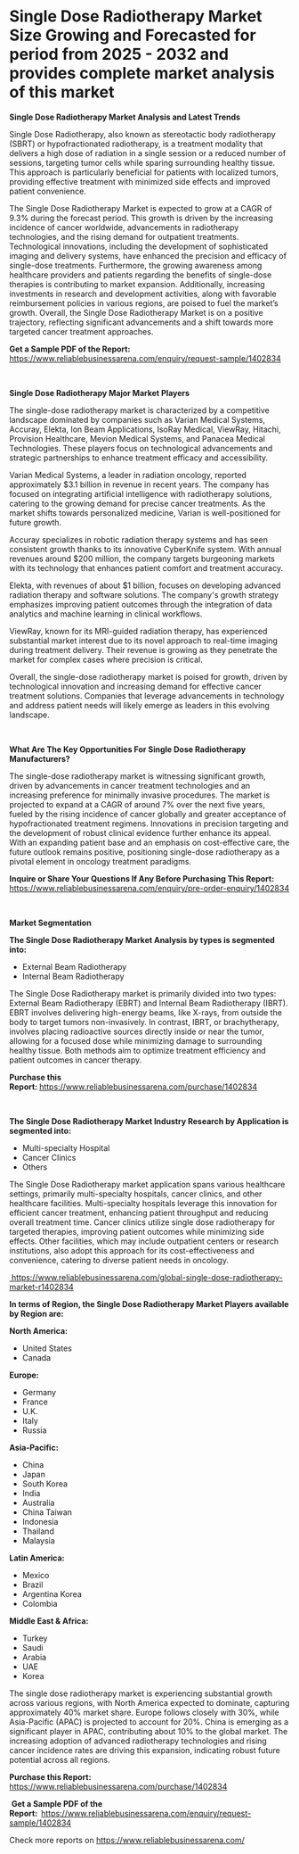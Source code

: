<p><h1>Single Dose Radiotherapy Market Size Growing and Forecasted for period from 2025 - 2032 and provides complete market analysis of this market</h1></p><p><strong>Single Dose Radiotherapy Market Analysis and Latest Trends</strong></p>
<p><p>Single Dose Radiotherapy, also known as stereotactic body radiotherapy (SBRT) or hypofractionated radiotherapy, is a treatment modality that delivers a high dose of radiation in a single session or a reduced number of sessions, targeting tumor cells while sparing surrounding healthy tissue. This approach is particularly beneficial for patients with localized tumors, providing effective treatment with minimized side effects and improved patient convenience.</p><p>The Single Dose Radiotherapy Market is expected to grow at a CAGR of 9.3% during the forecast period. This growth is driven by the increasing incidence of cancer worldwide, advancements in radiotherapy technologies, and the rising demand for outpatient treatments. Technological innovations, including the development of sophisticated imaging and delivery systems, have enhanced the precision and efficacy of single-dose treatments. Furthermore, the growing awareness among healthcare providers and patients regarding the benefits of single-dose therapies is contributing to market expansion. Additionally, increasing investments in research and development activities, along with favorable reimbursement policies in various regions, are poised to fuel the market’s growth. Overall, the Single Dose Radiotherapy Market is on a positive trajectory, reflecting significant advancements and a shift towards more targeted cancer treatment approaches.</p></p>
<p><strong>Get a Sample PDF of the Report:&nbsp;</strong> <a href="https://www.reliablebusinessarena.com/enquiry/request-sample/1402834?utm_campaign=1943&utm_medium=2&utm_source=Github&utm_content=ia&utm_term=12012025&utm_id=single-dose-radiotherapy">https://www.reliablebusinessarena.com/enquiry/request-sample/1402834</a></p>
<p>&nbsp;</p>
<p><strong>Single Dose Radiotherapy Major Market Players</strong></p>
<p><p>The single-dose radiotherapy market is characterized by a competitive landscape dominated by companies such as Varian Medical Systems, Accuray, Elekta, Ion Beam Applications, IsoRay Medical, ViewRay, Hitachi, Provision Healthcare, Mevion Medical Systems, and Panacea Medical Technologies. These players focus on technological advancements and strategic partnerships to enhance treatment efficacy and accessibility.</p><p>Varian Medical Systems, a leader in radiation oncology, reported approximately $3.1 billion in revenue in recent years. The company has focused on integrating artificial intelligence with radiotherapy solutions, catering to the growing demand for precise cancer treatments. As the market shifts towards personalized medicine, Varian is well-positioned for future growth.</p><p>Accuray specializes in robotic radiation therapy systems and has seen consistent growth thanks to its innovative CyberKnife system. With annual revenues around $200 million, the company targets burgeoning markets with its technology that enhances patient comfort and treatment accuracy.</p><p>Elekta, with revenues of about $1 billion, focuses on developing advanced radiation therapy and software solutions. The company's growth strategy emphasizes improving patient outcomes through the integration of data analytics and machine learning in clinical workflows.</p><p>ViewRay, known for its MRI-guided radiation therapy, has experienced substantial market interest due to its novel approach to real-time imaging during treatment delivery. Their revenue is growing as they penetrate the market for complex cases where precision is critical.</p><p>Overall, the single-dose radiotherapy market is poised for growth, driven by technological innovation and increasing demand for effective cancer treatment solutions. Companies that leverage advancements in technology and address patient needs will likely emerge as leaders in this evolving landscape.</p></p>
<p>&nbsp;</p>
<p><strong>What Are The Key Opportunities For Single Dose Radiotherapy Manufacturers?</strong></p>
<p><p>The single-dose radiotherapy market is witnessing significant growth, driven by advancements in cancer treatment technologies and an increasing preference for minimally invasive procedures. The market is projected to expand at a CAGR of around 7% over the next five years, fueled by the rising incidence of cancer globally and greater acceptance of hypofractionated treatment regimens. Innovations in precision targeting and the development of robust clinical evidence further enhance its appeal. With an expanding patient base and an emphasis on cost-effective care, the future outlook remains positive, positioning single-dose radiotherapy as a pivotal element in oncology treatment paradigms.</p></p>
<p><strong>Inquire or Share Your Questions If Any Before Purchasing This Report:</strong> <a href="https://www.reliablebusinessarena.com/enquiry/pre-order-enquiry/1402834?utm_campaign=1943&utm_medium=2&utm_source=Github&utm_content=ia&utm_term=12012025&utm_id=single-dose-radiotherapy">https://www.reliablebusinessarena.com/enquiry/pre-order-enquiry/1402834</a></p>
<p>&nbsp;</p>
<p><strong>Market Segmentation</strong></p>
<p><strong>The Single Dose Radiotherapy Market Analysis by types is segmented into:</strong></p>
<p><ul><li>External Beam Radiotherapy</li><li>Internal Beam Radiotherapy</li></ul></p>
<p><p>The Single Dose Radiotherapy market is primarily divided into two types: External Beam Radiotherapy (EBRT) and Internal Beam Radiotherapy (IBRT). EBRT involves delivering high-energy beams, like X-rays, from outside the body to target tumors non-invasively. In contrast, IBRT, or brachytherapy, involves placing radioactive sources directly inside or near the tumor, allowing for a focused dose while minimizing damage to surrounding healthy tissue. Both methods aim to optimize treatment efficiency and patient outcomes in cancer therapy.</p></p>
<p><strong>Purchase this Report:&nbsp;</strong><a href="https://www.reliablebusinessarena.com/purchase/1402834?utm_campaign=1943&utm_medium=2&utm_source=Github&utm_content=ia&utm_term=12012025&utm_id=single-dose-radiotherapy">https://www.reliablebusinessarena.com/purchase/1402834</a></p>
<p>&nbsp;</p>
<p><strong>The Single Dose Radiotherapy Market Industry Research by Application is segmented into:</strong></p>
<p><ul><li>Multi-specialty Hospital</li><li>Cancer Clinics</li><li>Others</li></ul></p>
<p><p>The Single Dose Radiotherapy market application spans various healthcare settings, primarily multi-specialty hospitals, cancer clinics, and other healthcare facilities. Multi-specialty hospitals leverage this innovation for efficient cancer treatment, enhancing patient throughput and reducing overall treatment time. Cancer clinics utilize single dose radiotherapy for targeted therapies, improving patient outcomes while minimizing side effects. Other facilities, which may include outpatient centers or research institutions, also adopt this approach for its cost-effectiveness and convenience, catering to diverse patient needs in oncology.</p></p>
<p><a href="https://www.reliablebusinessarena.com/global-single-dose-radiotherapy-market-r1402834?utm_campaign=1943&utm_medium=2&utm_source=Github&utm_content=ia&utm_term=12012025&utm_id=single-dose-radiotherapy">&nbsp;https://www.reliablebusinessarena.com/global-single-dose-radiotherapy-market-r1402834</a></p>
<p><strong>In terms of Region, the Single Dose Radiotherapy Market Players available by Region are:</strong></p>
<p>
    <p> <strong> North America: </strong>
        <ul>
            <li>United States</li>
            <li>Canada</li>
        </ul>
        </p> 
    <p> <strong> Europe: </strong>
        <ul>
            <li>Germany</li>
            <li>France</li>
            <li>U.K.</li>
            <li>Italy</li>
            <li>Russia</li>
        </ul>
        </p> 
    <p> <strong> Asia-Pacific: </strong>
        <ul>
            <li>China</li>
            <li>Japan</li>
            <li>South Korea</li>
            <li>India</li>
            <li>Australia</li>
            <li>China Taiwan</li>
            <li>Indonesia</li>
            <li>Thailand</li>
            <li>Malaysia</li>
        </ul>
        </p> 
    <p> <strong> Latin America: </strong>
        <ul>
            <li>Mexico</li>
            <li>Brazil</li>
            <li>Argentina Korea</li>
            <li>Colombia</li>
        </ul>
        </p> 
    <p> <strong> Middle East & Africa: </strong>
        <ul>
            <li>Turkey</li>
            <li>Saudi</li>
            <li>Arabia</li>
            <li>UAE</li>
            <li>Korea</li>
        </ul>
    </p>
    </p>
<p><p>The single dose radiotherapy market is experiencing substantial growth across various regions, with North America expected to dominate, capturing approximately 40% market share. Europe follows closely with 30%, while Asia-Pacific (APAC) is projected to account for 20%. China is emerging as a significant player in APAC, contributing about 10% to the global market. The increasing adoption of advanced radiotherapy technologies and rising cancer incidence rates are driving this expansion, indicating robust future potential across all regions.</p></p>
<p><strong>Purchase this Report: </strong><a href="https://www.reliablebusinessarena.com/purchase/1402834?utm_campaign=1943&utm_medium=2&utm_source=Github&utm_content=ia&utm_term=12012025&utm_id=single-dose-radiotherapy">https://www.reliablebusinessarena.com/purchase/1402834</a></p>
<p>&nbsp;<strong>Get a Sample PDF of the Report:&nbsp;&nbsp;</strong><a href="https://www.reliablebusinessarena.com/enquiry/request-sample/1402834?utm_campaign=1943&utm_medium=2&utm_source=Github&utm_content=ia&utm_term=12012025&utm_id=single-dose-radiotherapy">https://www.reliablebusinessarena.com/enquiry/request-sample/1402834</a></p>
<p><strong></strong></p>
<p>Check more reports on <a href="https://www.reliablebusinessarena.com/?utm_campaign=1943&utm_medium=2&utm_source=Github&utm_content=ia&utm_term=12012025&utm_id=single-dose-radiotherapy">https://www.reliablebusinessarena.com/</a></p>